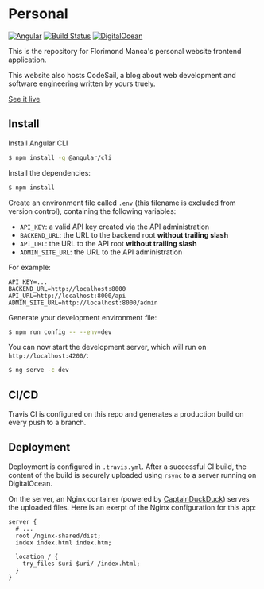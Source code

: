 # Personal

[![Angular](https://img.shields.io/badge/angular-6-blue.svg)](https://angular.io)
[![Build Status](https://travis-ci.org/florimondmanca/personal.svg?branch=master)](https://travis-ci.org/florimondmanca/personal)
[![DigitalOcean](https://img.shields.io/badge/digitalocean-deployed-green.svg)](https://digitalocean.com)

This is the repository for Florimond Manca's personal website frontend application.

This website also hosts CodeSail, a blog about web development and software engineering written by yours truely.

[See it live](http://blog.florimondmanca.com)

## Install

Install Angular CLI

```bash
$ npm install -g @angular/cli
```

Install the dependencies:

```bash
$ npm install
```

Create an environment file called `.env` (this filename is excluded from version control),
containing the following variables:

- `API_KEY`: a valid API key created via the API administration
- `BACKEND_URL`: the URL to the backend root **without trailing slash**
- `API_URL`: the URL to the API root **without trailing slash**
- `ADMIN_SITE_URL`: the URL to the API administration

For example:

```
API_KEY=...
BACKEND_URL=http://localhost:8000
API_URL=http://localhost:8000/api
ADMIN_SITE_URL=http://localhost:8000/admin
```

Generate your development environment file:

```bash
$ npm run config -- --env=dev
```

You can now start the development server, which will run on `http://localhost:4200/`:

```bash
$ ng serve -c dev
```

## CI/CD

Travis CI is configured on this repo and generates a production build on every push to a branch.

## Deployment

Deployment is configured in `.travis.yml`. After a successful CI build, the content of the build is securely uploaded using `rsync` to a server running on DigitalOcean.

On the server, an Nginx container (powered by [CaptainDuckDuck](https://captainduckduck.com)) serves the uploaded files. Here is an exerpt of the Nginx configuration for this app:

```nginx
server {
  # ...
  root /nginx-shared/dist;
  index index.html index.htm;

  location / {
    try_files $uri $uri/ /index.html;
  }
}
```

